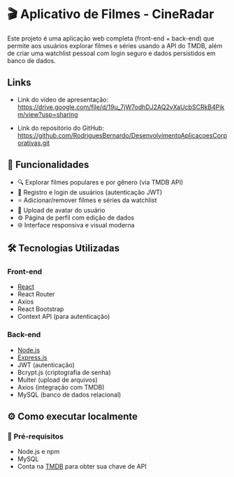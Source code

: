 # 🎬 Aplicativo de Filmes - CineRadar

Este projeto é uma aplicação web completa (front-end + back-end) que permite aos usuários explorar filmes e séries usando a API do TMDB, além de criar uma watchlist pessoal com login seguro e dados persistidos em banco de dados.

## Links 
- Link do vídeo de apresentação: https://drive.google.com/file/d/19u_7jW7odhDJ2AQ2vXaUcbSCRkB4Pikm/view?usp=sharing

- Link do repositório do GitHub: https://github.com/RodriguesBernardo/DesenvolvimentoAplicacoesCorporativas.git

## 📌 Funcionalidades

- 🔍 Explorar filmes populares e por gênero (via TMDB API)
- 👤 Registro e login de usuários (autenticação JWT)
- ⭐ Adicionar/remover filmes e séries da watchlist
- 📸 Upload de avatar do usuário
- ⚙️ Página de perfil com edição de dados
- 🌐 Interface responsiva e visual moderna

## 🛠️ Tecnologias Utilizadas

### Front-end
- [React](https://reactjs.org/)
- React Router
- Axios
- React Bootstrap
- Context API (para autenticação)

### Back-end
- [Node.js](https://nodejs.org/)
- [Express.js](https://expressjs.com/)
- JWT (autenticação)
- Bcrypt.js (criptografia de senha)
- Multer (upload de arquivos)
- Axios (integração com TMDB)
- MySQL (banco de dados relacional)

## ⚙️ Como executar localmente

### 🧩 Pré-requisitos
- Node.js e npm
- MySQL
- Conta na [TMDB](https://www.themoviedb.org/) para obter sua chave de API

